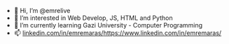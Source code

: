 - 👋 Hi, I’m @emrelive
- 👀 I’m interested in Web Develop, JS, HTML and Python
- 🌱 I’m currently learning Gazi University - Computer Programming
- 📫 [linkedin.com/in/emremaras/](https://www.linkedin.com/in/emremaras/)https://www.linkedin.com/in/emremaras/
